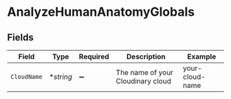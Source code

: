 # AnalyzeHumanAnatomyGlobals


## Fields

| Field                             | Type                              | Required                          | Description                       | Example                           |
| --------------------------------- | --------------------------------- | --------------------------------- | --------------------------------- | --------------------------------- |
| `CloudName`                       | **string*                         | :heavy_minus_sign:                | The name of your Cloudinary cloud | your-cloud-name                   |